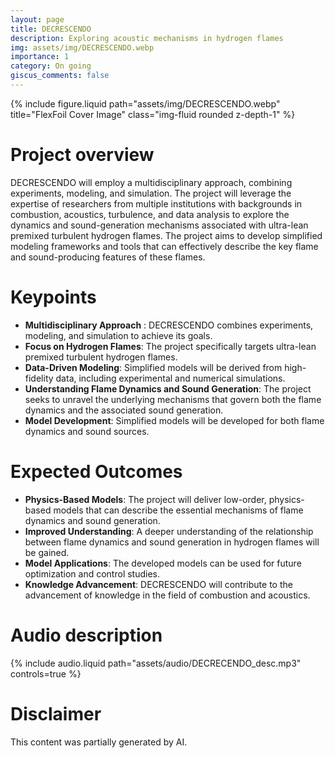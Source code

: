 ```yaml
---
layout: page
title: DECRESCENDO
description: Exploring acoustic mechanisms in hydrogen flames
img: assets/img/DECRESCENDO.webp
importance: 1
category: On going
giscus_comments: false
---
```


<div class="row justify-content-sm-center">
  <div class="col-sm-8 mt-3 mt-md-0"  max-width="300px"    max-height="150px" >
    {% include figure.liquid path="assets/img/DECRESCENDO.webp" title="FlexFoil Cover Image" class="img-fluid rounded z-depth-1" %}
  </div>
</div>


# Project overview

DECRESCENDO will employ a multidisciplinary approach, combining experiments, modeling, and simulation. The project will leverage the expertise of researchers from multiple institutions with backgrounds in combustion, acoustics, turbulence, and data analysis to explore the dynamics and sound-generation mechanisms associated with ultra-lean premixed turbulent hydrogen flames. The project aims to develop simplified modeling frameworks and tools that can effectively describe the key flame and sound-producing features of these flames.

# Keypoints

*    __Multidisciplinary Approach__ : DECRESCENDO combines experiments, modeling, and simulation to achieve its goals.
*    __Focus on Hydrogen Flames__: The project specifically targets ultra-lean premixed turbulent hydrogen flames.
*    __Data-Driven Modeling__: Simplified models will be derived from high-fidelity data, including experimental and numerical simulations.
*    __Understanding Flame Dynamics and Sound Generation__: The project seeks to unravel the underlying mechanisms that govern both the flame dynamics and the associated sound generation.
*    __Model Development__: Simplified models will be developed for both flame dynamics and sound sources.

# Expected Outcomes

*    __Physics-Based Models__: The project will deliver low-order, physics-based models that can describe the essential mechanisms of flame dynamics and sound generation.
*    __Improved Understanding__: A deeper understanding of the relationship between flame dynamics and sound generation in hydrogen flames will be gained.
*    __Model Applications__: The developed models can be used for future optimization and control studies.
*    __Knowledge Advancement__: DECRESCENDO will contribute to the advancement of knowledge in the field of combustion and acoustics.

# Audio description
 {% include audio.liquid path="assets/audio/DECRECENDO_desc.mp3" controls=true %} 

  # Disclaimer 
 This content was partially generated by AI.